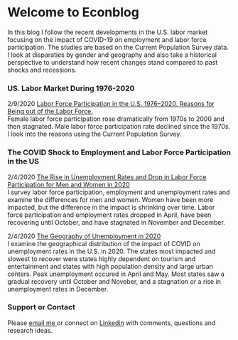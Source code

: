 # Welcome to Econblog

In this blog I follow the recent developments in the U.S. labor market focusing on the impact of COVID-19 on employment and labor force participation. The studies are based on the Current Population Survey data. I look at disparaties by gender and geography and also take a historical perspective to understand how recent changes stand compared to past shocks and recessions. 

### US. Labor Market During 1976-2020

2/9/2020 [Labor Force Participation in the U.S. 1976⁠–⁠2020. Reasons for Being out of the Labor Force.](https://rpubs.com/elenas70/labor_force_participation_US_history)
<br />Female labor force participation rose dramatically from 1970s to 2000 and then stagnated. Male labor force participation rate declined since the 1970s. I look into the reasons using the Current Population Survey.

### The COVID Shock to Employment and Labor Force Participation in the US

2/4/2020 [The Rise in Unemployment Rates and Drop in Labor Force Participation for Men and Women in 2020](https://rpubs.com/elenas70/labormarket2020part1)
<br />I survey labor force participation, employment and unemployment rates and examine the differences for men and women. Women have been more impacted, but the difference in the impact is shrinking over time. Labor force participation and employment rates dropped in April, have been recovering until October, and have stagnated in November and December. 
 
2/4/2020 [The Geography of Unemployment in 2020](https://rpubs.com/elenas70/labormarket2020part2)
<br />I examine the geographical distribution of the impact of COVID on unemployment rates in the U.S. in 2020. The states most impacted and slowest to recover were states highly dependent on tourism and entertainment and states with high population density and large urban centers. Peak unemployment occured in April and May. Most states saw a gradual recovery until October and Noveber, and a stagnation or a rise in unemployment rates in December. 

### Support or Contact

Please <a href = "mailto: abc@example.com"> email me </a> or connect on [Linkedin](https://www.linkedin.com/feed/) with comments, questions and research ideas.

